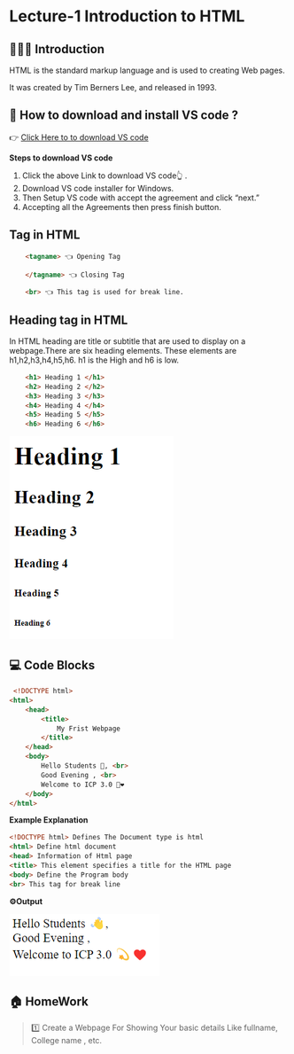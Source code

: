 # Lecture-1 Introduction to HTML

## 💁🏻‍♀️ Introduction

HTML is the standard markup language and is used to  creating Web pages.

It was created by Tim Berners Lee, and released in 1993.


## 🤔 How to download and install VS code ?

  👉 [Click Here to to download VS code ](https://code.visualstudio.com/download#)

  **Steps to download VS code**

  1. Click the above Link to download VS code👆 .
  2. Download VS code installer for Windows. 
  3. Then Setup VS code with accept the agreement and click “next.”
  4. Accepting all the Agreements then  press finish button.

## Tag in HTML

```html
    <tagname> 👈 Opening Tag 

    </tagname> 👈 Closing Tag 
```
```html
    <br> 👈 This tag is used for break line.
```

## Heading tag in HTML

 In HTML heading are title or subtitle that are used to display on a webpage.There are six heading elements. These elements are h1,h2,h3,h4,h5,h6. h1 is the High and h6 is low.

```html
    <h1> Heading 1 </h1>
    <h2> Heading 2 </h2>
    <h3> Heading 3 </h3>
    <h4> Heading 4 </h4>
    <h5> Heading 5 </h5>
    <h6> Heading 6 </h6>
```

![Heading Example](heading.png) 

## 💻 Code Blocks

```html
 <!DOCTYPE html>
<html>
    <head>
        <title>
            My Frist Webpage
        </title>
    </head>
    <body>
        Hello Students 👋, <br>
        Good Evening , <br>
        Welcome to ICP 3.0 💫❤️
    </body>
</html>
```
**Example Explanation**

```html
<!DOCTYPE html> Defines The Document type is html
<html> Define html document 
<head> Information of Html page
<title> This element specifies a title for the HTML page
<body> Define the Program body 
<br> This tag for break line
```
**⚙️Output**

![Output](output.png) 

## 🏠 HomeWork

>1️⃣ Create a Webpage For Showing Your basic details Like fullname, College name , etc. 